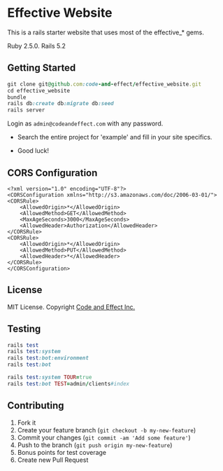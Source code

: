 # Effective Website

This is a rails starter website that uses most of the effective_* gems.

Ruby 2.5.0. Rails 5.2

## Getting Started

```ruby
git clone git@github.com:code-and-effect/effective_website.git
cd effective_website
bundle
rails db:create db:migrate db:seed
rails server
```

Login as `admin@codeandeffect.com` with any password.

- Search the entire project for 'example' and fill in your site specifics.

- Good luck!

## CORS Configuration

```
<?xml version="1.0" encoding="UTF-8"?>
<CORSConfiguration xmlns="http://s3.amazonaws.com/doc/2006-03-01/">
<CORSRule>
    <AllowedOrigin>*</AllowedOrigin>
    <AllowedMethod>GET</AllowedMethod>
    <MaxAgeSeconds>3000</MaxAgeSeconds>
    <AllowedHeader>Authorization</AllowedHeader>
</CORSRule>
<CORSRule>
    <AllowedOrigin>*</AllowedOrigin>
    <AllowedMethod>PUT</AllowedMethod>
    <AllowedHeader>*</AllowedHeader>
</CORSRule>
</CORSConfiguration>
```

## License

MIT License. Copyright [Code and Effect Inc.](https://www.codeandeffect.com/)

## Testing

```ruby
rails test
rails test:system
rails test:bot:environment
rails test:bot

rails test:system TOUR=true
rails test:bot TEST=admin/clients#index
```

## Contributing

1. Fork it
2. Create your feature branch (`git checkout -b my-new-feature`)
3. Commit your changes (`git commit -am 'Add some feature'`)
4. Push to the branch (`git push origin my-new-feature`)
5. Bonus points for test coverage
6. Create new Pull Request

